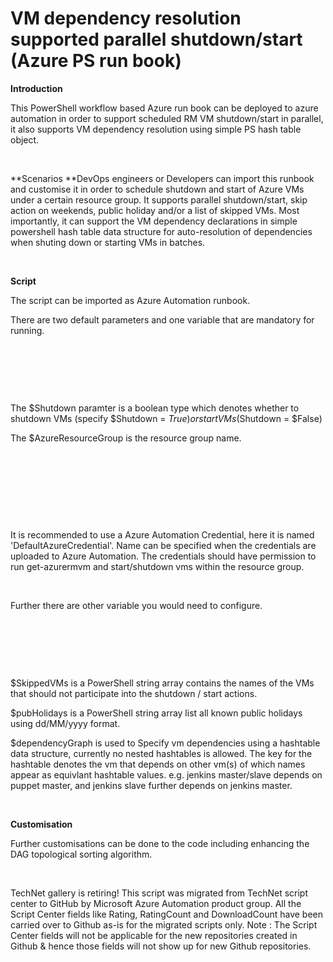 ﻿VM dependency resolution supported parallel shutdown/start (Azure PS run book)
==============================================================================

            

**Introduction**


This PowerShell workflow based Azure run book can be deployed to azure automation in order to support scheduled RM VM shutdown/start in parallel, it also supports VM dependency resolution using simple PS hash table object.


 


**Scenarios
**DevOps engineers or Developers can import this runbook and customise it in order to schedule shutdown and start of Azure VMs under a certain resource group. It supports parallel shutdown/start, skip action on weekends, public holiday and/or
 a list of skipped VMs. Most importantly, it can support the VM dependency declarations in simple powershell hash table data structure for auto-resolution of dependencies when shuting down or starting VMs in batches.


 


**Script**


The script can be imported as Azure Automation runbook.


There are two default parameters and one variable that are mandatory for running.


 

 

 


The $Shutdown paramter is a boolean type which denotes whether to shutdown VMs (specify $Shutdown = $True) or start VMs ($Shutdown = $False)


The $AzureResourceGroup is the resource group name.


 


 

 

 


It is recommended to use a Azure Automation Credential, here it is named 'DefaultAzureCredential'. Name can be specified when the credentials are uploaded to Azure Automation. The credentials should have permission to run get-azurermvm and start/shutdown
 vms within the resource group.


 


Further there are other variable you would need to configure.


 

 

 


$SkippedVMs is a PowerShell string array contains the names of the VMs that should not participate into the shutdown / start actions.


$pubHolidays is a PowerShell string array list all known public holidays using dd/MM/yyyy format.


$dependencyGraph is used to Specify vm dependencies using a hashtable data structure, currently no nested hashtables is allowed. The key for the hashtable denotes the vm that depends on other vm(s) of which names appear as equivlant hashtable values.
 e.g. jenkins master/slave depends on puppet master, and jenkins slave further depends on jenkins master.


 


**Customisation**


Further customisations can be done to the code including enhancing the DAG topological sorting algorithm.


 


        
    
TechNet gallery is retiring! This script was migrated from TechNet script center to GitHub by Microsoft Azure Automation product group. All the Script Center fields like Rating, RatingCount and DownloadCount have been carried over to Github as-is for the migrated scripts only. Note : The Script Center fields will not be applicable for the new repositories created in Github & hence those fields will not show up for new Github repositories.
